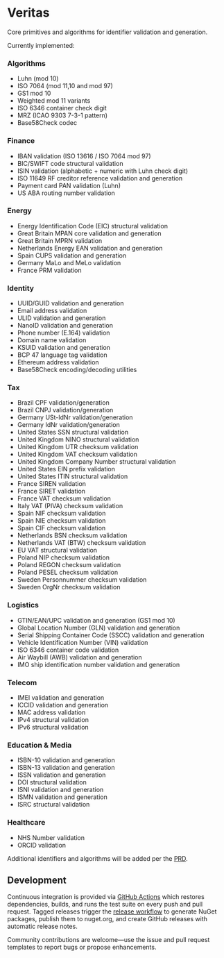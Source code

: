 # Veritas

Core primitives and algorithms for identifier validation and generation.

Currently implemented:

### Algorithms
- Luhn (mod 10)
- ISO 7064 (mod 11,10 and mod 97)
- GS1 mod 10
- Weighted mod 11 variants
- ISO 6346 container check digit
- MRZ (ICAO 9303 7-3-1 pattern)
- Base58Check codec

### Finance
- IBAN validation (ISO 13616 / ISO 7064 mod 97)
- BIC/SWIFT code structural validation
- ISIN validation (alphabetic + numeric with Luhn check digit)
- ISO 11649 RF creditor reference validation and generation
- Payment card PAN validation (Luhn)
- US ABA routing number validation

### Energy
- Energy Identification Code (EIC) structural validation
- Great Britain MPAN core validation and generation
- Great Britain MPRN validation
- Netherlands Energy EAN validation and generation
- Spain CUPS validation and generation
- Germany MaLo and MeLo validation
- France PRM validation

### Identity
- UUID/GUID validation and generation
- Email address validation
- ULID validation and generation
- NanoID validation and generation
- Phone number (E.164) validation
- Domain name validation
- KSUID validation and generation
- BCP 47 language tag validation
- Ethereum address validation
- Base58Check encoding/decoding utilities

### Tax
- Brazil CPF validation/generation
- Brazil CNPJ validation/generation
- Germany USt-IdNr validation/generation
- Germany IdNr validation/generation
- United States SSN structural validation
- United Kingdom NINO structural validation
- United Kingdom UTR checksum validation
- United Kingdom VAT checksum validation
- United Kingdom Company Number structural validation
- United States EIN prefix validation
- United States ITIN structural validation
- France SIREN validation
- France SIRET validation
- France VAT checksum validation
- Italy VAT (PIVA) checksum validation
- Spain NIF checksum validation
- Spain NIE checksum validation
- Spain CIF checksum validation
- Netherlands BSN checksum validation
- Netherlands VAT (BTW) checksum validation
- EU VAT structural validation
- Poland NIP checksum validation
- Poland REGON checksum validation
- Poland PESEL checksum validation
- Sweden Personnummer checksum validation
- Sweden OrgNr checksum validation

### Logistics
- GTIN/EAN/UPC validation and generation (GS1 mod 10)
- Global Location Number (GLN) validation and generation
- Serial Shipping Container Code (SSCC) validation and generation
- Vehicle Identification Number (VIN) validation
- ISO 6346 container code validation
- Air Waybill (AWB) validation and generation
- IMO ship identification number validation and generation

### Telecom
- IMEI validation and generation
- ICCID validation and generation
- MAC address validation
- IPv4 structural validation
- IPv6 structural validation

### Education & Media
- ISBN-10 validation and generation
- ISBN-13 validation and generation
- ISSN validation and generation
- DOI structural validation
- ISNI validation and generation
- ISMN validation and generation
- ISRC structural validation

### Healthcare
- NHS Number validation
- ORCID validation

Additional identifiers and algorithms will be added per the [PRD](PRD.md).

## Development

Continuous integration is provided via [GitHub Actions](.github/workflows/ci.yml) which restores dependencies, builds, and runs the test suite on every push and pull request. Tagged releases trigger the [release workflow](.github/workflows/release.yml) to generate NuGet packages, publish them to nuget.org, and create GitHub releases with automatic release notes.

Community contributions are welcome—use the issue and pull request templates to report bugs or propose enhancements.
